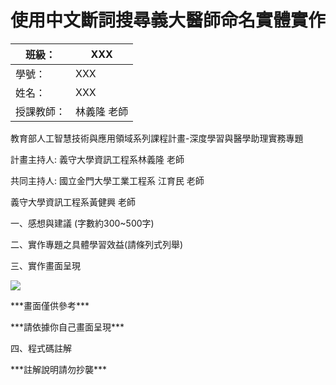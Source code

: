 #

# 使用中文斷詞搜尋義大醫師命名實體實作













| 班級： | XXX |
| --- | --- |
| 學號： | XXX |
| 姓名： | XXX |
| 授課教師： | 林義隆 老師 |









教育部人工智慧技術與應用領域系列課程計畫-深度學習與醫學助理實務專題

計畫主持人: 義守大學資訊工程系林義隆 老師

共同主持人: 國立金門大學工業工程系 江育民 老師

   義守大學資訊工程系黃健興 老師



一、感想與建議 (字數約300~500字)

二、實作專題之具體學習效益(請條列式列舉)

三、實作畫面呈現

 ![](https://github.com/yihlonlin/Natural-Language-Processing/blob/master/Code/Sample/Project01_sample/demo/demo01.jpg?raw=true)

\*\*\*畫面僅供參考\*\*\*

\*\*\*請依據你自己畫面呈現\*\*\*

四、程式碼註解

\*\*\*註解說明請勿抄襲\*\*\*